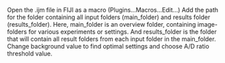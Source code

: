 Open the .ijm file in FIJI as a macro (Plugins...Macros...Edit...)
Add the path for the folder containing all input folders (main_folder) and results folder (results_folder). 
Here, main_folder is an overview folder, containing image-folders for various experiments or settings.
And results_folder is the folder that will contain all result folders from each input folder in the main_folder.
Change background value to find optimal settings and choose A/D ratio threshold value. 
